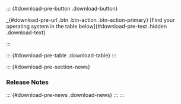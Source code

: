 ::: {#download-pre-button .download-button}
<div>

[\_](_ "Download Quarto"){#download-pre-url .btn .btn-action .btn-action-primary}
[Find your operating system in the table below]{#download-pre-text .hidden .download-text}

</div>
:::

::: {#download-pre-table .download-table}
:::

::: {#download-pre-section-news}
### Release Notes

::: {#download-pre-news .download-news}
:::
:::
